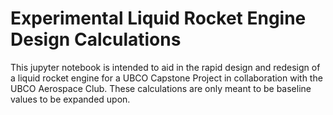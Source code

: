 # Experimental Liquid Rocket Engine Design Calculations

This jupyter notebook is intended to aid in the rapid design and redesign of a liquid rocket engine for a UBCO Capstone Project in collaboration with the UBCO Aerospace Club.  These calculations are only meant to be baseline values to be expanded upon.  
